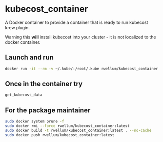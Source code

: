 # kubecost_container

A Docker container to provide a container that is ready to run kubecost krew
plugin.

Warning this **will** install kubecost into your cluster - it is not localized
to the docker container.

## Launch and run

```bash
docker run -it --rm -v ~/.kube/:/root/.kube rwellum/kubecost_container:latest
```

## Once in the container try

```bash
get_kubecost_data
```

## For the package maintainer

```bash
sudo docker system prune -f
sudo docker rmi --force rwellum/kubecost_container:latest
sudo docker build -t rwellum/kubecost_container:latest . --no-cache
sudo docker push rwellum/kubecost_container:latest
````

